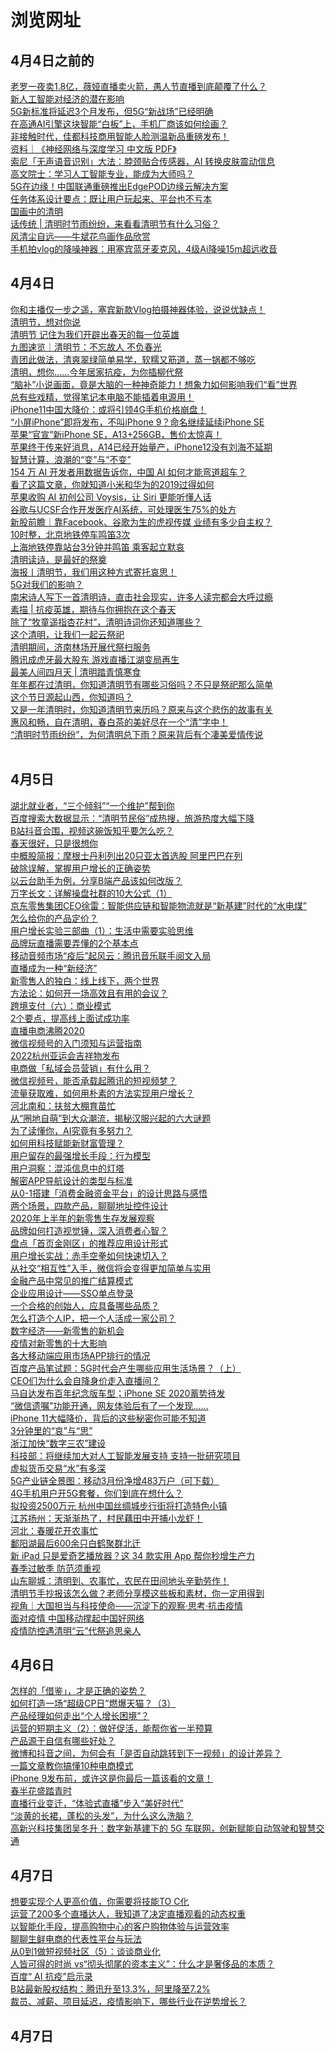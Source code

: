 # 浏览网址
## 4月4日之前的
[老罗一夜卖1.8亿，薇娅直播卖火箭，愚人节直播到底颠覆了什么？](https://mbd.baidu.com/newspage/data/landingsuper?context=%7B%22nid%22%3A%22news_9411662930645960902%22%7D&n_type=0&p_from=1)<br>
[新人工智能对经济的潜在影响](https://m.gmw.cn/baijia/2020-04/03/33711962.html)<br>
[5G新标准将延迟3个月发布，但5G“新战场”已经明确](https://mbd.baidu.com/newspage/data/landingsuper?context=%7B%22nid%22%3A%22news_9703920779168505997%22%7D&n_type=0&p_from=1)<br>
[在高通AI引擎这块智能“白板”上，手机厂商该如何绘画？](https://mbd.baidu.com/newspage/data/landingsuper?context=%7B%22nid%22%3A%22news_9569433060989049352%22%7D&n_type=0&p_from=1)<br>
[非接触时代，佳都科技商用智能人脸测温新品重磅发布！](https://mbd.baidu.com/newspage/data/landingsuper?context=%7B%22nid%22%3A%22news_10166154269334776501%22%7D&n_type=0&p_from=1)<br>
[资料｜《神经网络与深度学习 中文版 PDF》](https://mbd.baidu.com/newspage/data/landingsuper?context=%7B%22nid%22%3A%22news_9690902900821956812%22%7D&n_type=0&p_from=1)<br>
[索尼「无声语音识别」大法：脖颈贴合传感器，AI 转换皮肤震动信息](https://mbd.baidu.com/newspage/data/landingsuper?context=%7B%22nid%22%3A%22news_9956816730067986666%22%7D&n_type=0&p_from=1)<br>
[高文院士：学习人工智能专业，能成为大师吗？](https://mbd.baidu.com/newspage/data/landingsuper?context=%7B%22nid%22%3A%22news_9779974763040265583%22%7D&n_type=0&p_from=1)<br>
[5G在边缘！中国联通重磅推出EdgePOD边缘云解决方案](https://mbd.baidu.com/newspage/data/landingsuper?context=%7B%22nid%22%3A%22news_9654249825979410531%22%7D&n_type=0&p_from=1)<br>
[任务体系设计要点：既让用户玩起来、平台也不亏本](https://mbd.baidu.com/newspage/data/landingsuper?context=%7B%22nid%22%3A%22news_10083162238282634998%22%7D&n_type=0&p_from=1)<br>
[国画中的清明](https://m.thepaper.cn/baijiahao_6844444)<br>
[话传统 | 清明时节雨纷纷，来看看清明节有什么习俗？](https://m.thepaper.cn/baijiahao_6845068)<br>
[风清尘自远——牛斌花鸟画作品欣赏](https://mbd.baidu.com/newspage/data/landingsuper?context=%7B%22nid%22%3A%22news_9975286029979149423%22%7D&n_type=0&p_from=1)<br>
[手机拍vlog的降噪神器：用塞宾蓝牙麦克风，4级Ai降噪15m超远收音](https://mbd.baidu.com/newspage/data/landingsuper?context=%7B%22nid%22%3A%22news_9852698265999216155%22%7D&n_type=0&p_from=1)<br>
## 4月4日
[你和主播仅一步之遥，塞宾新款Vlog拍摄神器体验，说说优缺点！](https://mbd.baidu.com/newspage/data/landingsuper?context=%7B%22nid%22%3A%22news_8934974895461860777%22%7D&n_type=0&p_from=1)<br>
[清明节，想对你说](https://m.gmw.cn/baijia/2020-04/04/1301117014.html)<br>
[清明节 记住为我们开辟出春天的每一位英雄](https://m.gmw.cn/baijia/2020-04/04/1301118041.html)<br>
[九图速览｜清明节：不忘故人 不负春光](https://mbd.baidu.com/newspage/data/landingsuper?context=%7B%22nid%22%3A%22news_9206234764937245660%22%7D&n_type=0&p_from=1)<br>
[青团此做法，清爽翠绿简单易学，软糯又筋道，蒸一锅都不够吃](https://mbd.baidu.com/newspage/data/landingsuper?context=%7B%22nid%22%3A%22news_9007645119384110666%22%7D&n_type=0&p_from=1)<br>
[清明，想你……今年居家抗疫，为你插柳代祭](https://mbd.baidu.com/newspage/data/landingsuper?context=%7B%22nid%22%3A%22news_9673029501840374752%22%7D&n_type=0&p_from=1)<br>
[“脑补”小说画面，竟是大脑的一种神奇能力！想象力如何影响我们“看”世界](https://wenhui.whb.cn/third/baidu/202004/04/338370.html)<br>
[总有些戏精，觉得笔记本电脑不能插着电源用！](https://mbd.baidu.com/newspage/data/landingsuper?context=%7B%22nid%22%3A%22news_9387753818241775621%22%7D&n_type=0&p_from=1)<br>
[iPhone11中国大降价：或将引领4G手机价格崩盘！](https://mbd.baidu.com/newspage/data/landingsuper?context=%7B%22nid%22%3A%22news_9403758520015269272%22%7D&n_type=0&p_from=1)<br>
[“小屏iPhone”即将发布，不叫iPhone 9？命名继续延续iPhone SE](https://mbd.baidu.com/newspage/data/landingsuper?context=%7B%22nid%22%3A%22news_8972325138029071235%22%7D&n_type=0&p_from=1)<br>
[苹果“官宣”新iPhone SE，A13+256GB，售价太惊喜！](https://mbd.baidu.com/newspage/data/landingsuper?context=%7B%22nid%22%3A%22news_8910701192040231442%22%7D&n_type=0&p_from=1)<br>
[苹果终于传来好消息，A14已经开始量产，iPhone12没有刘海不延期](https://mbd.baidu.com/newspage/data/landingsuper?context=%7B%22nid%22%3A%22news_9493551000418997493%22%7D&n_type=0&p_from=1)<br>
[智慧计算，浪潮的“变”与“不变”](https://mbd.baidu.com/newspage/data/landingsuper?context=%7B%22nid%22%3A%22news_10924377629857067440%22%7D&n_type=0&p_from=1)<br>
[154 万 AI 开发者用数据告诉你，中国 AI 如何才能弯道超车？](https://mbd.baidu.com/newspage/data/landingsuper?context=%7B%22nid%22%3A%22news_10373268471526069729%22%7D&n_type=0&p_from=1)<br>
[看了这篇文章，你就知道小米和华为的2019过得如何](https://mbd.baidu.com/newspage/data/landingsuper?context=%7B%22nid%22%3A%22news_8960627622835915432%22%7D&n_type=0&p_from=1)<br>
[苹果收购 AI 初创公司 Voysis，让 Siri 更能听懂人话](https://mbd.baidu.com/newspage/data/landingsuper?context=%7B%22nid%22%3A%22news_9362751714157009689%22%7D&n_type=0&p_from=1)<br>
[谷歌与UCSF合作开发医疗AI系统，可处理医生75%的处方](https://mbd.baidu.com/newspage/data/landingsuper?context=%7B%22nid%22%3A%22news_9554090514295161616%22%7D&n_type=0&p_from=1)<br>
[新股前瞻｜靠Facebook、谷歌为生的虎视传媒 业绩有多少自主权？](https://mbd.baidu.com/newspage/data/landingsuper?context=%7B%22nid%22%3A%22news_9275456778742155298%22%7D&n_type=0&p_from=1)<br>
[10时整，北京地铁停车鸣笛3次](https://mbd.baidu.com/newspage/data/landingsuper?context=%7B%22nid%22%3A%22news_9710011124510530196%22%7D&n_type=0&p_from=1)<br>
[上海地铁停靠站台3分钟并鸣笛 乘客起立默哀](https://mbd.baidu.com/newspage/data/landingsuper?context=%7B%22nid%22%3A%22news_9578211518722731656%22%7D&n_type=0&p_from=1)<br>
[清明读诗，是最好的祭奠](https://mbd.baidu.com/newspage/data/landingsuper?context=%7B%22nid%22%3A%22news_8528097039789414833%22%7D&n_type=0&p_from=1)<br>
[海报丨清明节，我们用这种方式寄托哀思！](https://mbd.baidu.com/newspage/data/landingsuper?context=%7B%22nid%22%3A%22news_8995024177584809617%22%7D&n_type=0&p_from=1)<br>
[5G对我们的影响？](https://mbd.baidu.com/newspage/data/landingsuper?context=%7B%22nid%22%3A%22news_9236181244058047118%22%7D&n_type=0&p_from=1)<br>
[南宋诗人写下一首清明诗，直击社会现实，许多人读完都会大呼过瘾](https://mbd.baidu.com/newspage/data/landingsuper?context=%7B%22nid%22%3A%22news_8897472679887394458%22%7D&n_type=0&p_from=1)<br>
[素描 | 抗疫英雄，期待与你拥抱在这个春天](https://m.gmw.cn/baijia/2020-04/04/1301118238.html)<br>
[除了“牧童遥指杏花村”，清明诗词你还知道哪些？](https://www.shobserver.com/baijiahao/html/233118.html)<br>
[这个清明，让我们一起云祭祀](https://m.gmw.cn/baijia/2020-04/04/1301117229.html)<br>
[清明期间，济南林场开展代祭扫服务](https://mbd.baidu.com/newspage/data/landingsuper?context=%7B%22nid%22%3A%22news_8743064542500890681%22%7D&n_type=0&p_from=1)<br>
[腾讯成虎牙最大股东 游戏直播江湖变局再生](https://mbd.baidu.com/newspage/data/landingsuper?context=%7B%22nid%22%3A%22news_8340199371697332061%22%7D&n_type=0&p_from=1)<br>
[最美人间四月天 | 清明踏青慎寒食](https://m.gmw.cn/baijia/2020-04/03/1301115896.html)<br>
[年年都在过清明，你知道清明节有哪些习俗吗？不只是祭祀那么简单](https://mbd.baidu.com/newspage/data/landingsuper?context=%7B%22nid%22%3A%22news_8611653249308890013%22%7D&n_type=0&p_from=1)<br>
[这个节日源起山西，你知道吗？](https://m.gmw.cn/baijia/2020-04/04/1301117267.html)<br>
[又是一年清明时，你知道清明节来历吗？原来与这个悲伤的故事有关](https://mbd.baidu.com/newspage/data/landingsuper?context=%7B%22nid%22%3A%22news_9454129196306173515%22%7D&n_type=0&p_from=1)<br>
[惠风和畅，自在清明，春白茶的美好尽在一个“清”字中！](https://mbd.baidu.com/newspage/data/landingsuper?context=%7B%22nid%22%3A%22news_8867537741398084929%22%7D&n_type=0&p_from=1)<br>
[“清明时节雨纷纷”，为何清明总下雨？原来背后有个凄美爱情传说](https://mbd.baidu.com/newspage/data/landingsuper?context=%7B%22nid%22%3A%22news_9360963324023704775%22%7D&n_type=0&p_from=1)<br>
[]()<br>
## 4月5日
[湖北就业者，“三个倾斜”“一个维护”帮到你](https://mbd.baidu.com/newspage/data/landingsuper?context=%7B%22nid%22%3A%22news_9418058793927815296%22%7D&n_type=0&p_from=1)<br>
[百度搜索大数据显示：“清明节民俗”成热搜，旅游热度大幅下降](https://mbd.baidu.com/newspage/data/landingsuper?context=%7B%22nid%22%3A%22news_10427274867728129131%22%7D&n_type=0&p_from=1)<br>
[B站抖音合围，视频这碗饭知乎要怎么吃？](https://mbd.baidu.com/newspage/data/landingsuper?context=%7B%22nid%22%3A%22news_10423016613809783553%22%7D&n_type=0&p_from=1)<br>
[春天很好，只是很想你](https://mbd.baidu.com/newspage/data/landingsuper?context=%7B%22nid%22%3A%22news_9432962231602143399%22%7D&n_type=0&p_from=1)<br>
[中概股简报：摩根士丹利列出20只亚太首选股 阿里巴巴在列](https://mbd.baidu.com/newspage/data/landingsuper?context=%7B%22nid%22%3A%22news_9615000043952518688%22%7D&n_type=0&p_from=1)<br>
[破除误解，掌握用户增长的正确姿势](https://mbd.baidu.com/newspage/data/landingsuper?context=%7B%22nid%22%3A%22news_9391775230469110582%22%7D&n_type=0&p_from=1)<br>
[以云台助手为例，分享B端产品该如何改版？](https://mbd.baidu.com/newspage/data/landingsuper?context=%7B%22nid%22%3A%22news_9918648025598079059%22%7D&n_type=0&p_from=1)<br>
[万字长文：详解操盘社群的10大公式（1）](https://mbd.baidu.com/newspage/data/landingsuper?context=%7B%22nid%22%3A%22news_9463487307218329963%22%7D&n_type=0&p_from=1)<br>
[京东零售集团CEO徐雷：智能供应链和智能物流就是“新基建”时代的“水电煤”](https://mbd.baidu.com/newspage/data/landingsuper?context=%7B%22nid%22%3A%22news_9006648472204726062%22%7D&n_type=0&p_from=1)<br>
[怎么给你的产品定价？](https://mbd.baidu.com/newspage/data/landingsuper?context=%7B%22nid%22%3A%22news_10221909597664195446%22%7D&n_type=0&p_from=1)<br>
[用户增长实验三部曲（1）：生活中需要实验思维](https://mbd.baidu.com/newspage/data/landingsuper?context=%7B%22nid%22%3A%22news_9788625149105103742%22%7D&n_type=0&p_from=1)<br>
[品牌玩直播需要弄懂的2个基本点](https://mbd.baidu.com/newspage/data/landingsuper?context=%7B%22nid%22%3A%22news_10011252588650118683%22%7D&n_type=0&p_from=1)<br>
[移动音频市场“疫后”起风云：腾讯音乐联手阅文入局](https://mbd.baidu.com/newspage/data/landingsuper?context=%7B%22nid%22%3A%22news_9226868664105830684%22%7D&n_type=0&p_from=1)<br>
[直播成为一种“新经济”](https://mbd.baidu.com/newspage/data/landingsuper?context=%7B%22nid%22%3A%22news_8896508210599836312%22%7D&n_type=0&p_from=1)<br>
[新零售人的独白：线上线下，两个世界](https://mbd.baidu.com/newspage/data/landingsuper?context=%7B%22nid%22%3A%22news_10762928477541032697%22%7D&n_type=0&p_from=1)<br>
[方法论：如何开一场高效且有用的会议？](https://mbd.baidu.com/newspage/data/landingsuper?context=%7B%22nid%22%3A%22news_9868031750147208912%22%7D&n_type=0&p_from=1)<br>
[跨境支付（六）：商业模式](https://mbd.baidu.com/newspage/data/landingsuper?context=%7B%22nid%22%3A%22news_9341053036798965517%22%7D&n_type=0&p_from=1)<br>
[2个要点，提高线上面试成功率](https://mbd.baidu.com/newspage/data/landingsuper?context=%7B%22nid%22%3A%22news_8844857895928216929%22%7D&n_type=0&p_from=1)<br>
[直播电商沸腾2020](https://mbd.baidu.com/newspage/data/landingsuper?context=%7B%22nid%22%3A%22news_9356024858952439392%22%7D&n_type=0&p_from=1)<br>
[微信视频号的入门须知与运营指南](https://mbd.baidu.com/newspage/data/landingsuper?context=%7B%22nid%22%3A%22news_10945093133175494709%22%7D&n_type=0&p_from=1)<br>
[2022杭州亚运会吉祥物发布](https://mbd.baidu.com/newspage/data/landingsuper?context=%7B%22nid%22%3A%22news_8897108389326249877%22%7D&n_type=0&p_from=1)<br>
[电商做「私域会员营销」有什么用？](https://mbd.baidu.com/newspage/data/landingsuper?context=%7B%22nid%22%3A%22news_9802795156918630937%22%7D&n_type=0&p_from=1)<br>
[微信视频号，能否承载起腾讯的短视频梦？](https://mbd.baidu.com/newspage/data/landingsuper?context=%7B%22nid%22%3A%22news_8927952967581660047%22%7D&n_type=0&p_from=1)<br>
[流量获取难，如何用朴素的方法实现用户增长？](https://mbd.baidu.com/newspage/data/landingsuper?context=%7B%22nid%22%3A%22news_9439020669624824505%22%7D&n_type=0&p_from=1)<br>
[河北南和：扶贫大棚育苗忙](https://mbd.baidu.com/newspage/data/landingsuper?context=%7B%22nid%22%3A%22news_9830269573198946584%22%7D&n_type=0&p_from=1)<br>
[从“圈地自萌”到大众潮流，揭秘汉服兴起的六大谜题](https://mbd.baidu.com/newspage/data/landingsuper?context=%7B%22nid%22%3A%22news_8896017227057482204%22%7D&n_type=0&p_from=1)<br>
[为了读懂你，AI究竟有多努力？](https://mbd.baidu.com/newspage/data/landingsuper?context=%7B%22nid%22%3A%22news_9104636944231343119%22%7D&n_type=0&p_from=1)<br>
[如何用科技赋能新财富管理？](https://mbd.baidu.com/newspage/data/landingsuper?context=%7B%22nid%22%3A%22news_9375904746572978916%22%7D&n_type=0&p_from=1)<br>
[用户留存的最强增长手段：行为模型](https://mbd.baidu.com/newspage/data/landingsuper?context=%7B%22nid%22%3A%22news_8689949695532723956%22%7D&n_type=0&p_from=1)<br>
[用户洞察：混沌信息中的灯塔](https://mbd.baidu.com/newspage/data/landingsuper?context=%7B%22nid%22%3A%22news_9201064131171338870%22%7D&n_type=0&p_from=1)<br>
[解密APP导航设计的类型与标准](https://mbd.baidu.com/newspage/data/landingsuper?context=%7B%22nid%22%3A%22news_9175119612437577895%22%7D&n_type=0&p_from=1)<br>
[从0-1搭建「消费金融资金平台」的设计思路与感悟](https://mbd.baidu.com/newspage/data/landingsuper?context=%7B%22nid%22%3A%22news_9339073817053142658%22%7D&n_type=0&p_from=1)<br>
[两个场景，四款产品，聊聊地址控件设计](https://mbd.baidu.com/newspage/data/landingsuper?context=%7B%22nid%22%3A%22news_9660286853583129119%22%7D&n_type=0&p_from=1)<br>
[2020年上半年的新零售生存发展观察](https://mbd.baidu.com/newspage/data/landingsuper?context=%7B%22nid%22%3A%22news_10061371176283906284%22%7D&n_type=0&p_from=1)<br>
[品牌如何打造视觉锤，深入消费者心智？](https://mbd.baidu.com/newspage/data/landingsuper?context=%7B%22nid%22%3A%22news_9427490645230611530%22%7D&n_type=0&p_from=1)<br>
[盘点「首页金刚区」的推荐应用设计形式](https://mbd.baidu.com/newspage/data/landingsuper?context=%7B%22nid%22%3A%22news_8982517323103268950%22%7D&n_type=0&p_from=1)<br>
[用户增长实战：赤手空拳如何快速切入？](https://mbd.baidu.com/newspage/data/landingsuper?context=%7B%22nid%22%3A%22news_9379589377466847498%22%7D&n_type=0&p_from=1)<br>
[从社交“相互性”入手，微信将会变得更加简单与实用](https://mbd.baidu.com/newspage/data/landingsuper?context=%7B%22nid%22%3A%22news_9284126350454015964%22%7D&n_type=0&p_from=1)<br>
[金融产品中常见的推广结算模式](https://mbd.baidu.com/newspage/data/landingsuper?context=%7B%22nid%22%3A%22news_9037259898140270604%22%7D&n_type=0&p_from=1)<br>
[企业应用设计——SSO单点登录](https://mbd.baidu.com/newspage/data/landingsuper?context=%7B%22nid%22%3A%22news_9606657211704686615%22%7D&n_type=0&p_from=1)<br>
[一个合格的创始人，应具备哪些品质？](https://mbd.baidu.com/newspage/data/landingsuper?context=%7B%22nid%22%3A%22news_8864877305562412139%22%7D&n_type=0&p_from=1)<br>
[怎么打造个人IP，把一个人活成一家公司？](https://mbd.baidu.com/newspage/data/landingsuper?context=%7B%22nid%22%3A%22news_9260490604473238359%22%7D&n_type=0&p_from=1)<br>
[数字经济——新零售的新机会](https://mbd.baidu.com/newspage/data/landingsuper?context=%7B%22nid%22%3A%22news_8622137436083059443%22%7D&n_type=0&p_from=1)<br>
[疫情对新零售的十大影响](https://mbd.baidu.com/newspage/data/landingsuper?context=%7B%22nid%22%3A%22news_9928304954761567360%22%7D&n_type=0&p_from=1)<br>
[各大移动端应用市场APP排行的情况](https://mbd.baidu.com/newspage/data/landingsuper?context=%7B%22nid%22%3A%22news_9115867158389052004%22%7D&n_type=0&p_from=1)<br>
[百度产品笔试题：5G时代会产生哪些应用生活场景？（上）](https://mbd.baidu.com/newspage/data/landingsuper?context=%7B%22nid%22%3A%22news_9195814336813055477%22%7D&n_type=0&p_from=1)<br>
[CEO们为什么会自降身价走入直播间？](https://mbd.baidu.com/newspage/data/landingsuper?context=%7B%22nid%22%3A%22news_9159587915412591850%22%7D&n_type=0&p_from=1)<br>
[马自达发布百年纪念版车型；iPhone SE 2020蓄势待发](https://mbd.baidu.com/newspage/data/landingsuper?context=%7B%22nid%22%3A%22news_10115607709643117278%22%7D&n_type=0&p_from=1)<br>
[“微信遗嘱”功能开通，网友体验后有了一个发现……](https://mbd.baidu.com/newspage/data/landingsuper?context=%7B%22nid%22%3A%22news_9743360746629341408%22%7D&n_type=0&p_from=1)<br>
[iPhone 11大幅降价，背后的这些秘密你可能不知道](https://mbd.baidu.com/newspage/data/landingsuper?context=%7B%22nid%22%3A%22news_9198744591087006132%22%7D&n_type=0&p_from=1)<br>
[3分钟里的“哀”与“思”](https://m.gmw.cn/baijia/2020-04/05/1301118557.html)<br>
[浙江加快“数字三农”建设](https://m.gmw.cn/baijia/2020-04/05/1301118854.html)<br>
[科技部：将继续加大对人工智能发展支持 支持一批研究项目](https://mbd.baidu.com/newspage/data/landingsuper?context=%7B%22nid%22%3A%22news_9186723432963069096%22%7D&n_type=0&p_from=1)<br>
[虚拟货币交易“水”有多深](https://mbd.baidu.com/newspage/data/landingsuper?context=%7B%22nid%22%3A%22news_9298100228554884384%22%7D&n_type=0&p_from=1)<br>
[5G产业链全景图：移动3月份净增483万户（可下载）](https://mbd.baidu.com/newspage/data/landingsuper?context=%7B%22nid%22%3A%22news_9069370860363747475%22%7D&n_type=0&p_from=1)<br>
[4G手机用户开5G套餐，你们到底在想什么？](https://mbd.baidu.com/newspage/data/landingsuper?context=%7B%22nid%22%3A%22news_9114420063710962957%22%7D&n_type=0&p_from=1)<br>
[拟投资2500万元 杭州中国丝绸城步行街将打造特色小镇](https://mbd.baidu.com/newspage/data/landingsuper?context=%7B%22nid%22%3A%22news_9690058677765664687%22%7D&n_type=0&p_from=1)<br>
[江苏扬州：天渐渐热了，村民藕田中开捕小龙虾！](https://mbd.baidu.com/newspage/data/landingsuper?context=%7B%22nid%22%3A%22news_9448418126757224894%22%7D&n_type=0&p_from=1)<br>
[河北：春暖花开农事忙](https://mbd.baidu.com/newspage/data/landingsuper?context=%7B%22nid%22%3A%22news_9122371134719609154%22%7D&n_type=0&p_from=1)<br>
[鄱阳湖最后600余只白鹤聚群北迁](https://mbd.baidu.com/newspage/data/landingsuper?context=%7B%22nid%22%3A%22news_9027294457288546936%22%7D&n_type=0&p_from=1)<br>
[新 iPad 只是爱奇艺播放器？这 34 款实用 App 帮你秒增生产力](https://mbd.baidu.com/newspage/data/landingsuper?context=%7B%22nid%22%3A%22news_9902694519913387542%22%7D&n_type=0&p_from=1)<br>
[春季过敏季 防范须重视](https://m.gmw.cn/baijia/2020-04/05/1301118994.html)<br>
[山东聊城：清明到、农事忙，农民在田间地头辛勤劳作！](https://mbd.baidu.com/newspage/data/landingsuper?context=%7B%22nid%22%3A%22news_9255549996034663801%22%7D&n_type=0&p_from=1)<br>
[清明节手抄报该怎么做？老师分享模这些板和素材，你一定用得到](https://mbd.baidu.com/newspage/data/landingsuper?context=%7B%22nid%22%3A%22news_9364833192654934005%22%7D&n_type=0&p_from=1)<br>
[视角｜大国担当与科技使命——沉淀下的观察·思考·抗击疫情](https://mbd.baidu.com/newspage/data/landingsuper?context=%7B%22nid%22%3A%22news_8924711602917548648%22%7D&n_type=0&p_from=1)<br>
[面对疫情 中国移动撑起中国好网络](https://mbd.baidu.com/newspage/data/landingsuper?context=%7B%22nid%22%3A%22news_9615283086670626197%22%7D&n_type=0&p_from=1)<br>
[疫情防控遇清明“云”代祭追思亲人](https://mbd.baidu.com/newspage/data/landingsuper?context=%7B%22nid%22%3A%22news_8819099546818085976%22%7D&n_type=0&p_from=1)<br>
## 4月6日
[怎样的「借鉴」，才是正确的姿势？](https://mbd.baidu.com/newspage/data/landingsuper?context=%7B%22nid%22%3A%22news_9922024789113185338%22%7D&n_type=0&p_from=1)<br>
[如何打造一场“超级CP日”燃爆天猫？（3）](https://mbd.baidu.com/newspage/data/landingsuper?context=%7B%22nid%22%3A%22news_10207815800035976218%22%7D&n_type=0&p_from=1)<br>
[产品经理如何走出“个人增长困境”？](https://mbd.baidu.com/newspage/data/landingsuper?context=%7B%22nid%22%3A%22news_9089236712005968593%22%7D&n_type=0&p_from=1)<br>
[运营的短期主义（2）：做好促活，能帮你省一半预算](https://mbd.baidu.com/newspage/data/landingsuper?context=%7B%22nid%22%3A%22news_9504705434202334676%22%7D&n_type=0&p_from=1)<br>
[产品源于自信有哪些好处？](https://mbd.baidu.com/newspage/data/landingsuper?context=%7B%22nid%22%3A%22news_9042361937016857583%22%7D&n_type=0&p_from=1)<br>
[微博和抖音之间，为何会有「是否自动跳转到下一视频」的设计差异？](https://mbd.baidu.com/newspage/data/landingsuper?context=%7B%22nid%22%3A%22news_9314477140721292687%22%7D&n_type=0&p_from=1)<br>
[一篇文章教你搞懂10种电商模式](https://mbd.baidu.com/newspage/data/landingsuper?context=%7B%22nid%22%3A%22news_9271351159185571106%22%7D&n_type=0&p_from=1)<br>
[iPhone 9发布前，或许这是你最后一篇该看的文章！](https://mbd.baidu.com/newspage/data/landingsuper?context=%7B%22nid%22%3A%22news_9820806398670078618%22%7D&n_type=0&p_from=1)<br>
[春半花盛踏青时](https://mbd.baidu.com/newspage/data/landingsuper?context=%7B%22nid%22%3A%22news_10084141503721361032%22%7D&n_type=0&p_from=1)<br>
[直播行业变迁，“体验式直播”步入“美好时代”](https://mbd.baidu.com/newspage/data/landingsuper?context=%7B%22nid%22%3A%22news_9393419043292446654%22%7D&n_type=0&p_from=1)<br>
[“淡黄的长裙，蓬松的头发”，为什么这么洗脑？](https://mbd.baidu.com/newspage/data/landingsuper?context=%7B%22nid%22%3A%22news_9432967093609566484%22%7D&n_type=0&p_from=1)<br>
[高新兴科技集团吴冬升：数字新基建下的 5G 车联网，创新赋能自动驾驶和智慧交通](https://mbd.baidu.com/newspage/data/landingsuper?context=%7B%22nid%22%3A%22news_9725824713087371479%22%7D&n_type=0&p_from=1)<br>
## 4月7日
[想要实现个人更高价值，你需要将技能TO C化](https://mbd.baidu.com/newspage/data/landingsuper?context=%7B%22nid%22%3A%22news_8621248365096279290%22%7D&n_type=0&p_from=1)<br>
[运营了200多个直播达人，我知道了决定直播观看的动态权重](https://mbd.baidu.com/newspage/data/landingsuper?context=%7B%22nid%22%3A%22news_9690604628147082699%22%7D&n_type=0&p_from=1)<br>
[以智能化手段，提高购物中心的客户购物体验与运营效率](https://mbd.baidu.com/newspage/data/landingsuper?context=%7B%22nid%22%3A%22news_9526716243986784869%22%7D&n_type=0&p_from=1)<br>
[聊聊生鲜电商的代表性平台与玩法](https://mbd.baidu.com/newspage/data/landingsuper?context=%7B%22nid%22%3A%22news_8913814562342645243%22%7D&n_type=0&p_from=1)<br>
[从0到1做短视频社区（5）：谈谈商业化](https://mbd.baidu.com/newspage/data/landingsuper?context=%7B%22nid%22%3A%22news_9558100772611382719%22%7D&n_type=0&p_from=1)<br>
[人皆可得的时尚 vs“彻头彻尾的资本主义”：什么才是奢侈品的本质？](https://mbd.baidu.com/newspage/data/landingsuper?context=%7B%22nid%22%3A%22news_9361215777976099279%22%7D&n_type=0&p_from=1)<br>
[百度“ AI 抗疫”启示录](https://mbd.baidu.com/newspage/data/landingsuper?context=%7B%22nid%22%3A%22news_10316222501101141821%22%7D&n_type=0&p_from=1)<br>
[B站最新股权结构：腾讯升至13.3%，阿里降至7.2%](https://mbd.baidu.com/newspage/data/landingsuper?context=%7B%22nid%22%3A%22news_10307351886137055662%22%7D&n_type=0&p_from=1)<br>
[裁员、减薪、项目延迟，疫情影响下，哪些行业在逆势增长？](https://mbd.baidu.com/newspage/data/landingsuper?context=%7B%22nid%22%3A%22news_9485228431776421047%22%7D&n_type=0&p_from=1)<br>
## 4月7日
[]()<br>
[]()<br>
[]()<br>
[]()<br>
[]()<br>
[]()<br>
[]()<br>
[]()<br>
[]()<br>
[]()<br>

